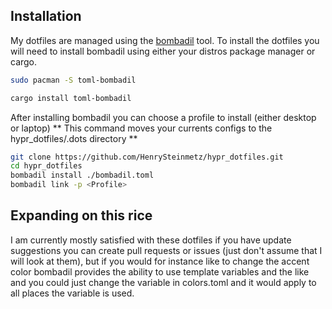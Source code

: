 ## Installation

My dotfiles are managed using the [bombadil](https://github.com/oknozor/toml-bombadil) tool. To install the dotfiles you will need to install bombadil using either your distros package manager or cargo.

```bash
sudo pacman -S toml-bombadil
```

```bash
cargo install toml-bombadil
```

After installing bombadil you can choose a profile to install (either desktop or laptop)
** This command moves your currents configs to the hypr_dotfiles/.dots directory **

```bash
git clone https://github.com/HenrySteinmetz/hypr_dotfiles.git
cd hypr_dotfiles
bombadil install ./bombadil.toml
bombadil link -p <Profile>
```

## Expanding on this rice

I am currently mostly satisfied with these dotfiles if you have update suggestions you can create pull requests or issues (just don't assume that I will look at them), but if you would for instance like to change the accent color bombadil provides the ability to use template variables and the like and you could just change the variable in colors.toml and it would apply to all places the variable is used.

